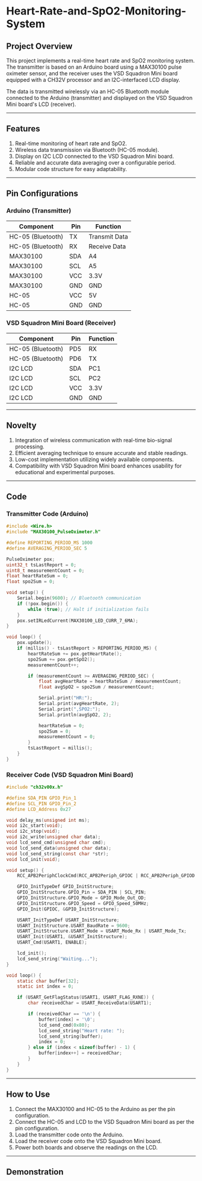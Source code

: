 # Heart-Rate-and-SpO2-Monitoring-System

## Project Overview
This project implements a real-time heart rate and SpO2 monitoring system. The transmitter is based on an Arduino board using a MAX30100 pulse oximeter sensor, and the receiver uses the VSD Squadron Mini board equipped with a CH32V processor and an I2C-interfaced LCD display.

The data is transmitted wirelessly via an HC-05 Bluetooth module connected to the Arduino (transmitter) and displayed on the VSD Squadron Mini board's LCD (receiver).

---

## Features
1. Real-time monitoring of heart rate and SpO2.
2. Wireless data transmission via Bluetooth (HC-05 module).
3. Display on I2C LCD connected to the VSD Squadron Mini board.
4. Reliable and accurate data averaging over a configurable period.
5. Modular code structure for easy adaptability.

---

## Pin Configurations
### Arduino (Transmitter)
| Component          | Pin  | Function       |
|--------------------|------|----------------|
| HC-05 (Bluetooth)  | TX   | Transmit Data  |
| HC-05 (Bluetooth)  | RX   | Receive Data   |
| MAX30100           | SDA  | A4             |
| MAX30100           | SCL  | A5             |
| MAX30100           | VCC  | 3.3V           |
| MAX30100           | GND  | GND            |
| HC-05              | VCC  | 5V             |
| HC-05              | GND  | GND            |

### VSD Squadron Mini Board (Receiver)
| Component          | Pin   | Function       |
|--------------------|-------|----------------|
| HC-05 (Bluetooth)  | PD5   | RX             |
| HC-05 (Bluetooth)  | PD6   | TX             |
| I2C LCD            | SDA   | PC1            |
| I2C LCD            | SCL   | PC2            |
| I2C LCD            | VCC   | 3.3V           |
| I2C LCD            | GND   | GND            |

---

## Novelty
1. Integration of wireless communication with real-time bio-signal processing.
2. Efficient averaging technique to ensure accurate and stable readings.
3. Low-cost implementation utilizing widely available components.
4. Compatibility with VSD Squadron Mini board enhances usability for educational and experimental purposes.

---

## Code

### Transmitter Code (Arduino)
```cpp
#include <Wire.h>
#include "MAX30100_PulseOximeter.h"

#define REPORTING_PERIOD_MS 1000
#define AVERAGING_PERIOD_SEC 5

PulseOximeter pox;
uint32_t tsLastReport = 0;
uint8_t measurementCount = 0;
float heartRateSum = 0;
float spo2Sum = 0;

void setup() {
    Serial.begin(9600); // Bluetooth communication
    if (!pox.begin()) {
        while (true); // Halt if initialization fails
    }
    pox.setIRLedCurrent(MAX30100_LED_CURR_7_6MA);
}

void loop() {
    pox.update();
    if (millis() - tsLastReport > REPORTING_PERIOD_MS) {
        heartRateSum += pox.getHeartRate();
        spo2Sum += pox.getSpO2();
        measurementCount++;

        if (measurementCount >= AVERAGING_PERIOD_SEC) {
            float avgHeartRate = heartRateSum / measurementCount;
            float avgSpO2 = spo2Sum / measurementCount;

            Serial.print("HR:");
            Serial.print(avgHeartRate, 2);
            Serial.print(",SPO2:");
            Serial.println(avgSpO2, 2);

            heartRateSum = 0;
            spo2Sum = 0;
            measurementCount = 0;
        }
        tsLastReport = millis();
    }
}
```

### Receiver Code (VSD Squadron Mini Board)
```c
#include "ch32v00x.h"

#define SDA_PIN GPIO_Pin_1
#define SCL_PIN GPIO_Pin_2
#define LCD_Address 0x27

void delay_ms(unsigned int ms);
void i2c_start(void);
void i2c_stop(void);
void i2c_write(unsigned char data);
void lcd_send_cmd(unsigned char cmd);
void lcd_send_data(unsigned char data);
void lcd_send_string(const char *str);
void lcd_init(void);

void setup() {
    RCC_APB2PeriphClockCmd(RCC_APB2Periph_GPIOC | RCC_APB2Periph_GPIOD | RCC_APB2Periph_USART1, ENABLE);

    GPIO_InitTypeDef GPIO_InitStructure;
    GPIO_InitStructure.GPIO_Pin = SDA_PIN | SCL_PIN;
    GPIO_InitStructure.GPIO_Mode = GPIO_Mode_Out_OD;
    GPIO_InitStructure.GPIO_Speed = GPIO_Speed_50MHz;
    GPIO_Init(GPIOC, &GPIO_InitStructure);

    USART_InitTypeDef USART_InitStructure;
    USART_InitStructure.USART_BaudRate = 9600;
    USART_InitStructure.USART_Mode = USART_Mode_Rx | USART_Mode_Tx;
    USART_Init(USART1, &USART_InitStructure);
    USART_Cmd(USART1, ENABLE);

    lcd_init();
    lcd_send_string("Waiting...");
}

void loop() {
    static char buffer[32];
    static int index = 0;

    if (USART_GetFlagStatus(USART1, USART_FLAG_RXNE)) {
        char receivedChar = USART_ReceiveData(USART1);

        if (receivedChar == '\n') {
            buffer[index] = '\0';
            lcd_send_cmd(0x80);
            lcd_send_string("Heart rate: ");
            lcd_send_string(buffer);
            index = 0;
        } else if (index < sizeof(buffer) - 1) {
            buffer[index++] = receivedChar;
        }
    }
}
```

---

## How to Use
1. Connect the MAX30100 and HC-05 to the Arduino as per the pin configuration.
2. Connect the HC-05 and LCD to the VSD Squadron Mini board as per the pin configuration.
3. Load the transmitter code onto the Arduino.
4. Load the receiver code onto the VSD Squadron Mini board.
5. Power both boards and observe the readings on the LCD.

---

## Demonstration 

